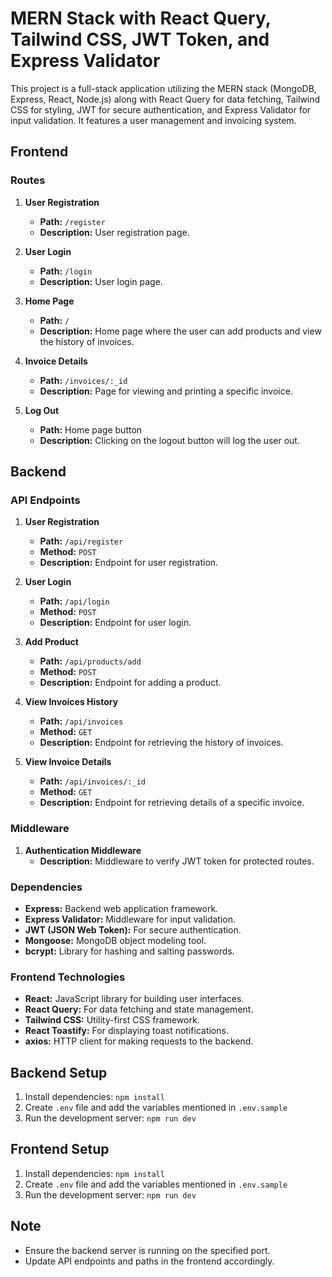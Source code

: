 # MERN Stack with React Query, Tailwind CSS, JWT Token, and Express Validator

This project is a full-stack application utilizing the MERN stack (MongoDB, Express, React, Node.js) along with React Query for data fetching, Tailwind CSS for styling, JWT for secure authentication, and Express Validator for input validation. It features a user management and invoicing system.

## Frontend

### Routes

1. **User Registration**

   - **Path:** `/register`
   - **Description:** User registration page.

2. **User Login**

   - **Path:** `/login`
   - **Description:** User login page.

3. **Home Page**

   - **Path:** `/`
   - **Description:** Home page where the user can add products and view the history of invoices.

4. **Invoice Details**

   - **Path:** `/invoices/:_id`
   - **Description:** Page for viewing and printing a specific invoice.

5. **Log Out**
   - **Path:** Home page button
   - **Description:** Clicking on the logout button will log the user out.

## Backend

### API Endpoints

1. **User Registration**

   - **Path:** `/api/register`
   - **Method:** `POST`
   - **Description:** Endpoint for user registration.

2. **User Login**

   - **Path:** `/api/login`
   - **Method:** `POST`
   - **Description:** Endpoint for user login.

3. **Add Product**

   - **Path:** `/api/products/add`
   - **Method:** `POST`
   - **Description:** Endpoint for adding a product.

4. **View Invoices History**

   - **Path:** `/api/invoices`
   - **Method:** `GET`
   - **Description:** Endpoint for retrieving the history of invoices.

5. **View Invoice Details**
   - **Path:** `/api/invoices/:_id`
   - **Method:** `GET`
   - **Description:** Endpoint for retrieving details of a specific invoice.

### Middleware

1. **Authentication Middleware**
   - **Description:** Middleware to verify JWT token for protected routes.

### Dependencies

- **Express:** Backend web application framework.
- **Express Validator:** Middleware for input validation.
- **JWT (JSON Web Token):** For secure authentication.
- **Mongoose:** MongoDB object modeling tool.
- **bcrypt:** Library for hashing and salting passwords.

### Frontend Technologies

- **React:** JavaScript library for building user interfaces.
- **React Query:** For data fetching and state management.
- **Tailwind CSS:** Utility-first CSS framework.
- **React Toastify:** For displaying toast notifications.
- **axios:** HTTP client for making requests to the backend.

## Backend Setup

1. Install dependencies: `npm install`
2. Create `.env` file and add the variables mentioned in `.env.sample`
3. Run the development server: `npm run dev`

## Frontend Setup

1. Install dependencies: `npm install`
2. Create `.env` file and add the variables mentioned in `.env.sample`
3. Run the development server: `npm run dev`

## Note

- Ensure the backend server is running on the specified port.
- Update API endpoints and paths in the frontend accordingly.

